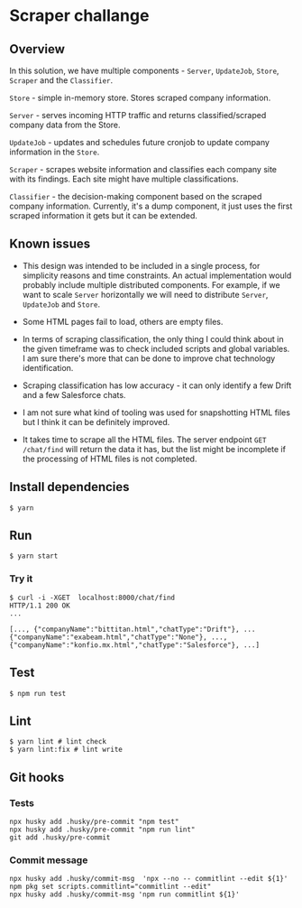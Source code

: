 # Scraper challange

## Overview

In this solution, we have multiple components - `Server`, `UpdateJob`, `Store`, `Scraper` and the `Classifier`.

`Store` - simple in-memory store. Stores scraped company information.

`Server` - serves incoming HTTP traffic and returns classified/scraped company data from the Store.

`UpdateJob` - updates and schedules future cronjob to update company information in the `Store`.


`Scraper` - scrapes website information and classifies each company site with its findings. Each site might have multiple classifications. 

`Classifier` - the decision-making component based on the scraped company information. Currently, it's a dump component, it just uses the first scraped information it gets but it can be extended.

## Known issues

- This design was intended to be included in a single process, for simplicity reasons and time constraints. An actual implementation would probably include multiple distributed components. For example, if we want to scale `Server` horizontally we will need to distribute `Server`, `UpdateJob` and `Store`.

- Some HTML pages fail to load, others are empty files.

- In terms of scraping classification, the only thing I could think about in the given timeframe was to check included scripts and global variables. I am sure there's more that can be done to improve chat technology identification.

- Scraping classification has low accuracy - it can only identify a few Drift and a few Salesforce chats.

- I am not sure what kind of tooling was used for snapshotting HTML files but I think it can be definitely improved.
  
- It takes time to scrape all the HTML files. The server endpoint `GET /chat/find` will return the data it has, but the list might be incomplete if the processing of HTML files is not completed.

## Install dependencies

```shell
$ yarn
```

## Run
```shell
$ yarn start
```
### Try it
```shell
$ curl -i -XGET  localhost:8000/chat/find  
HTTP/1.1 200 OK
...

[..., {"companyName":"bittitan.html","chatType":"Drift"}, ...{"companyName":"exabeam.html","chatType":"None"}, ..., {"companyName":"konfio.mx.html","chatType":"Salesforce"}, ...]
```

## Test
```shell
$ npm run test
```

## Lint

```shell
$ yarn lint # lint check
$ yarn lint:fix # lint write
```

## Git hooks

### Tests

```shell
npx husky add .husky/pre-commit "npm test" 
npx husky add .husky/pre-commit "npm run lint" 
git add .husky/pre-commit
```

### Commit message

```shell
npx husky add .husky/commit-msg  'npx --no -- commitlint --edit ${1}'
npm pkg set scripts.commitlint="commitlint --edit"
npx husky add .husky/commit-msg 'npm run commitlint ${1}'
```
